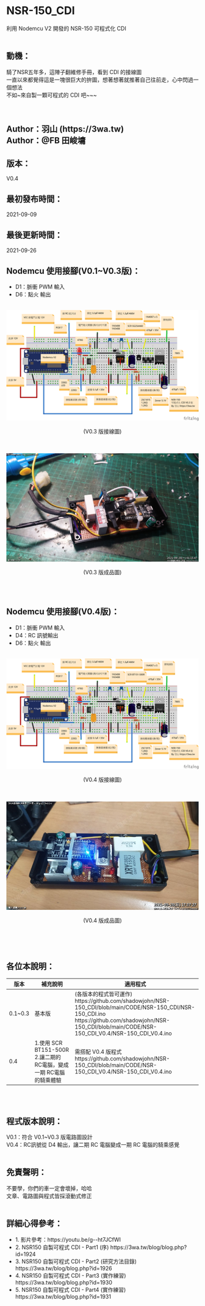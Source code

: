 # NSR-150_CDI
利用 Nodemcu V2 開發的 NSR-150 可程式化 CDI
<br>
<br>
<h2>動機：</h2>
騎了NSR五年多，這陣子翻維修手冊，看到 CDI 的接線圖<br>
一直以來都覺得這是一塊很巨大的拚圖，想著想著就推著自己往前走，心中閃過一個想法<br>
不如~來自製一顆可程式的 CDI 吧~~~<br>
<br>
<br>
<h2>
Author：羽山 (https://3wa.tw)<br>
Author：@FB 田峻墉
</h2>
<h2>版本：</h2>
V0.4
<br>
<h2>最初發布時間：</h2>
2021-09-09
<br>
<h2>最後更新時間：</h2>
2021-09-26
<br>
<h2>Nodemcu 使用接腳(V0.1~V0.3版)：</h2>
<ul>
  <li>D1：脈衝 PWM 輸入</li>
  <li>D6：點火 輸出</li>
</ul>
<br>
<img src="screenshot/NSR_CDI_V0.3.png">
<p align="center">(V0.3 版接線圖)</p>
<br>
<br>
<img src="screenshot/NSR_CDI_hand_V03.png">
<p align="center">(V0.3 版成品圖)</p>
<br>
<br>
<h2>Nodemcu 使用接腳(V0.4版)：</h2>
<ul>
  <li>D1：脈衝 PWM 輸入</li>
  <li>D4：RC 訊號輸出</li>  
  <li>D6：點火 輸出</li>  
</ul>
<br>
<img src="screenshot/NSR_CDI_V0.4.png">
<p align="center">(V0.4 版接線圖)</p>
<br>
<br>
<img src="screenshot/NSR_CDI_hand_V04.png">
<p align="center">(V0.4 版成品圖)</p>
<br>
<br>
<br>
<h2>各位本說明：</h2>
<table>
  <thead>
  <tr>
    <th>版本</th>
    <th>補充說明</td>
    <th>適用程式</td>
  </tr>
  </thead>
  <tbody>
  <tr>
    <td>0.1~0.3</td>
    <td>基本版</td>
    <td>      
      (各版本的程式皆可運作)<br>
      https://github.com/shadowjohn/NSR-150_CDI/blob/main/CODE/NSR-150_CDI/NSR-150_CDI.ino <br>
      https://github.com/shadowjohn/NSR-150_CDI/blob/main/CODE/NSR-150_CDI_V0.4/NSR-150_CDI_V0.4.ino
    </td>
  </tr>
  <tr>
    <td>0.4</td>
    <td>
      1.使用 SCR BT151-500R<br>
      2.讓二期的 RC電腦，變成一期 RC電腦的騎乘體驗
    </td>
    <td>            
      需搭配 V0.4 版程式<br>
      https://github.com/shadowjohn/NSR-150_CDI/blob/main/CODE/NSR-150_CDI_V0.4/NSR-150_CDI_V0.4.ino
    </td>
  </tr>
  </tbody>
</table>
<br>
<br>
<h2>程式版本說明：</h2>
V0.1：符合 V0.1~V0.3 版電路圖設計<br>
V0.4：RC訊號從 D4 輸出，讓二期 RC 電腦變成一期 RC 電腦的騎乘感覺
    
<br>
<br>
<h2>免責聲明：</h2>
不要學，你們的車一定會壞掉，哈哈<br>
文章、電路圖與程式皆採滾動式修正
<br>
<br>
<h2>詳細心得參考：</h2>
<ul>
  <li>1. 影片參考：https://youtu.be/g--ht7JCfWI</li>
  <li>2. NSR150 自製可程式 CDI - Part1 (序) https://3wa.tw/blog/blog.php?id=1924</li>
  <li>3. NSR150 自製可程式 CDI - Part2 (研究方法目錄) https://3wa.tw/blog/blog.php?id=1926</li>
  <li>4. NSR150 自製可程式 CDI - Part3 (實作練習) https://3wa.tw/blog/blog.php?id=1930</li>
  <li>5. NSR150 自製可程式 CDI - Part4 (實作練習) https://3wa.tw/blog/blog.php?id=1931</li>
</ul>  
